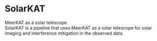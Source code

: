 # SolarKAT
MeerKAT as a solar telescope.  
SolarKAT is a pipeline that uses MeerKAT as a solar telescope for solar imaging and interference mitigation in the observed data.
